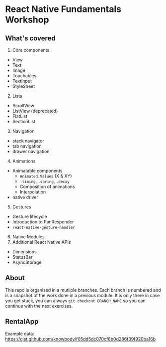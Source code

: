 # React Native Fundamentals Workshop

## What's covered

1. Core components

- View
- Text
- Image
- Touchables
- TextInput
- StyleSheet

2. Lists

- ScrollView
- ListView (deprecated)
- FlatList
- SectionList

3. Navigation

- stack navigator
- tab navigation
- drawer navigation

4. Animations

- Animatable components
  - `Animated.Values` (X & XY)
  - `.timing`, `.spring`, `.decay`
  - Composition of animations
  - Interpolation
- native driver

5. Gestures

- Gesture lifecycle
- Introduction to PanResponder
- `react-native-gesture-handler`

6. Native Modules
7. Additional React Native APIs

- Dimensions
- StatusBar
- AsyncStorage

## About

This repo is organised in a mutliple branches. Each branch is numbered and is a snapshot of the work done in a previous module. It is only there in case you get stuck, you can always `git checkout BRANCH_NAME` so you can continue with the next exercises.

## RentalApp

Example data: https://gist.github.com/knowbody/f05dd5dc070cf8b0d286f39f920ba16b
